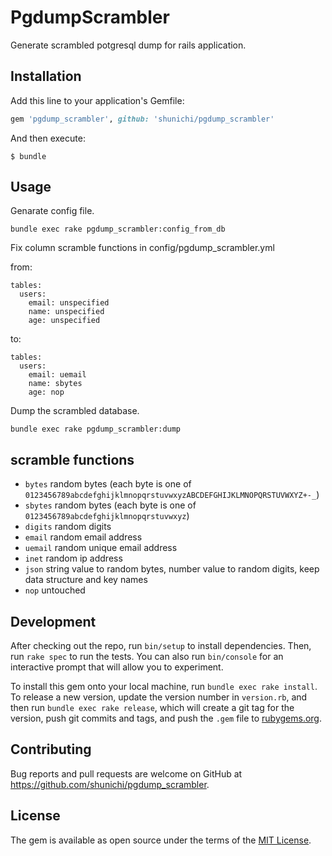 # PgdumpScrambler

Generate scrambled potgresql dump for rails application.

## Installation

Add this line to your application's Gemfile:

```ruby
gem 'pgdump_scrambler', github: 'shunichi/pgdump_scrambler'
```

And then execute:

    $ bundle

## Usage

Genarate config file.

```
bundle exec rake pgdump_scrambler:config_from_db
```

Fix column scramble functions in config/pgdump_scrambler.yml

from:

```
tables:
  users:
    email: unspecified
    name: unspecified
    age: unspecified
```

to:

```
tables:
  users:
    email: uemail
    name: sbytes
    age: nop
```

Dump the scrambled database.

```
bundle exec rake pgdump_scrambler:dump
```

## scramble functions

- `bytes` random bytes (each byte is one of `0123456789abcdefghijklmnopqrstuvwxyzABCDEFGHIJKLMNOPQRSTUVWXYZ+-_`)
- `sbytes` random bytes (each byte is one of `0123456789abcdefghijklmnopqrstuvwxyz`)
- `digits` random digits
- `email` random email address
- `uemail` random unique email address
- `inet` random ip address
- `json` string value to random bytes, number value to random digits, keep data structure and key names
- `nop` untouched

## Development

After checking out the repo, run `bin/setup` to install dependencies. Then, run `rake spec` to run the tests. You can also run `bin/console` for an interactive prompt that will allow you to experiment.

To install this gem onto your local machine, run `bundle exec rake install`. To release a new version, update the version number in `version.rb`, and then run `bundle exec rake release`, which will create a git tag for the version, push git commits and tags, and push the `.gem` file to [rubygems.org](https://rubygems.org).

## Contributing

Bug reports and pull requests are welcome on GitHub at https://github.com/shunichi/pgdump_scrambler.

## License

The gem is available as open source under the terms of the [MIT License](https://opensource.org/licenses/MIT).

